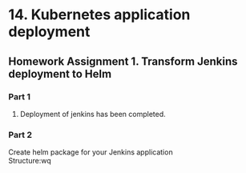 # 14. Kubernetes application deployment

## Homework Assignment 1. Transform Jenkins deployment to Helm
### Part 1
1. Deployment of jenkins has been completed.

### Part 2 
Create helm package for your Jenkins application  
Structure:wq

